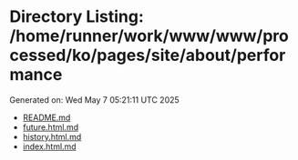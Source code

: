 # Directory Listing: /home/runner/work/www/www/processed/ko/pages/site/about/performance
Generated on: Wed May  7 05:21:11 UTC 2025

- [README.md](README.md)
- [future.html.md](future.html.md)
- [history.html.md](history.html.md)
- [index.html.md](index.html.md)
